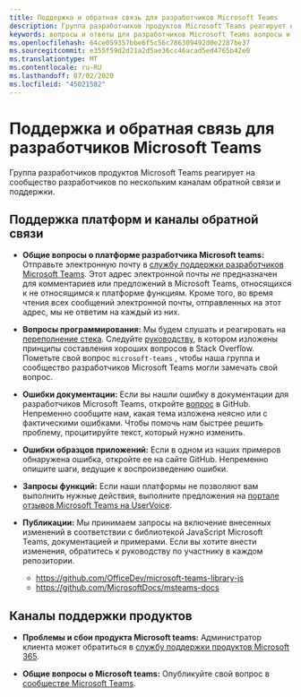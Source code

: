 ```yaml
---
title: Поддержка и обратная связь для разработчиков Microsoft Teams
description: Группа разработчиков продуктов Microsoft Teams реагирует на сообщество разработчиков по нескольким каналам обратной связи и поддержки.
keywords: вопросы и ответы для разработчиков Microsoft Teams вопросы и ответы об ошибках запросов в службу поддержки
ms.openlocfilehash: 64ce059357bbe6f5c56c786309492d0e2287be37
ms.sourcegitcommit: e355f59d2d21a2d5ae36cc46acad5ed4765b42e0
ms.translationtype: MT
ms.contentlocale: ru-RU
ms.lasthandoff: 07/02/2020
ms.locfileid: "45021582"
---
```

# <a name="microsoft-teams-developer-support-and-feedback"></a>Поддержка и обратная связь для разработчиков Microsoft Teams

Группа разработчиков продуктов Microsoft Teams реагирует на сообщество разработчиков по нескольким каналам обратной связи и поддержки.

## <a name="platform-support-and-feedback-channels"></a>Поддержка платформ и каналы обратной связи

- **Общие вопросы о платформе разработчика Microsoft teams:** Отправьте электронную почту в [службу поддержки разработчиков Microsoft Teams](mailto:microsoftteamsdev@microsoft.com). Этот адрес электронной почты _не_ предназначен для комментариев или предложений в Microsoft Teams, относящихся к не относящимся к платформе функциям. Кроме того, во время чтения всех сообщений электронной почты, отправленных на этот адрес, мы не ответим на каждый из них.

- **Вопросы программирования:** Мы будем слушать и реагировать на [переполнение стека](http://stackoverflow.com/questions/tagged/microsoft-teams). Следуйте [руководству](http://stackoverflow.com/tour), в котором изложены принципы составления хороших вопросов в Stack Overflow. Пометьте свой вопрос `microsoft-teams` , чтобы наша группа и сообщество разработчиков Microsoft Teams могли замечать свой вопрос.

- **Ошибки документации:** Если вы нашли ошибку в документации для разработчиков Microsoft Teams, откройте [вопрос](https://github.com/MicrosoftDocs/msteams-docs/issues) в GitHub. Непременно сообщите нам, какая тема изложена неясно или с фактическими ошибками. Чтобы помочь нам быстрее решить проблему, процитируйте текст, который нужно изменить.

- **Ошибки образцов приложений:** Если в одном из наших примеров обнаружена ошибка, откройте ее на сайте GitHub. Непременно опишите шаги, ведущие к воспроизведению ошибки.

- **Запросы функций:** Если наши платформы не позволяют вам выполнить нужные действия, выполните предложения на [портале отзывов Microsoft Teams на UserVoice](https://aka.ms/microsoftteamsplatformsuggestions).

- **Публикации:** Мы принимаем запросы на включение внесенных изменений в соответствии с библиотекой JavaScript Microsoft Teams, документацией и примерами. Если вы хотите внести изменения, обратитесь к руководству по участнику в каждом репозитории.

  * https://github.com/OfficeDev/microsoft-teams-library-js
  * https://github.com/MicrosoftDocs/msteams-docs

## <a name="product-support-channels"></a>Каналы поддержки продуктов
- **Проблемы и сбои продукта Microsoft teams:** Администратор клиента может обратиться в [службу поддержки продуктов Microsoft 365](https://docs.microsoft.com/microsoft-365/admin/contact-support-for-business-products?view=o365-worldwide&tabs=online).

- **Общие вопросы о Microsoft teams:** Опубликуйте свой вопрос в [сообществе Microsoft Teams](https://answers.microsoft.com/en-us/msteams/forum).
